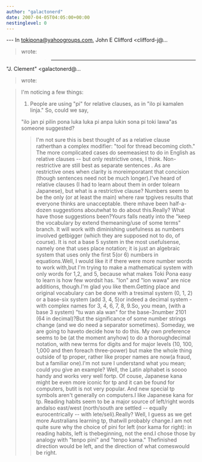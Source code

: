 ```yaml
---
author: "galactonerd"
date: 2007-04-05T04:05:00+00:00
nestinglevel: 0
---
```

\---
 In [tokipona@yahoogroups.com](mailto://tokipona@yahoogroups.com), John E Clifford <clifford-j@...
>wrote:

>>> ---
 "J. Clement" <galactonerd@...
> wrote:

>> 
> I'm noticing a few things:
> 
>> 
> 1) People are using "pi" for relative clauses, as in "ilo pi kamalen linja." So, could we say,
> 
> "ilo jan pi pilin pona luka luka pi anpa lukin sona pi toki lawa"as someone suggested?
>> I'm not sure this is best thought of as a relative clause ratherthan a complex modifier: "tool
> for thread becoming cloth." The more complicated cases do seemeasiest to do in English as
> relative clauses --
 but only restrictive ones, I think. Non-restrictive are still best as
> separate sentences . As are restrictive ones when clarity is moreimporatant that concision
> (though sentences need not be much longer).I've heard of relative clauses (I had to learn about them in order tolearn Japanese), but what is a restrictive clause?
> Numbers seem to be the only (or at least the main) where raw tpgives results that everyone thinks
> are unacceptable. there mhave been half-a-dozen suggestions aboutwhat to do about this.Really? What have those suggestions been?Yours
> falls neatly into the "keep the vocabulary by extend themeaning/use of some terms" branch. It
> will work with diminishing usefulness as numbers involved getbigger (which they are supposed not
> to do, of course). It is not a base 5 system in the most usefulsense, namely one that uses place
> notation; it is just an algebraic system that uses only the first 5(or 6) numbers in equations.Well, I would like it if there were more number words to work with,but I'm trying to make a mathematical system with only words for 1,2, and 5, because what makes Toki Pona easy to learn is how few wordsit has.
> "lon" and "lon wawa" are nice additions, though.I'm glad you like them.Getting place and original vocabulary can be done
> with a tresimal system (0, 1, 2) or a base-six system (add 3, 4, 5)or indeed a decimal system -
> with complex names for 3, 4, 6, 7, 8, 9.So, you mean, (with a base 3 system) "tu wan ala wan" for the base-3number 2101 (64 in decimal)?But the significance of some number strings change (and
> we do need a separator sometimes). Someday, we are going to haveto decide how to do this. My
> own preference seems to be (at the moment anyhow) to do a thoroughdecimal notation, with new
> terms for digits and for major levels (10, 100, 1,000 and then foreach three-power) but make the
> whole thing outside of tp proper, rather like proper names are now(a fraud, but a familiar one).I'm not sure I understand what you mean; could you give an example?
> Well, the Latin alphabet is soooo handy and works very well fortp. Of couse, Japanese kana might
> be even more iconic for tp and it can be found for computers, butit is not very popular. And new
> special tp symbols aren't generally on computers.I like Japanese kana for tp.
> Reading habits seem to be a major source of left/right words andalso east/west (north/south are
> settled --
 equally eurocentrically --
 with lete/seli).Really? Well, I guess as we get more Australians learning tp, thatwill probably change.I am not quite sure why the choice of pini
> for left (nor kama for right): in reading habits, left is thebeginning, not the end.I chose those by analogy with "tenpo pini" and "tenpo kama." Thefinished direction would be left, and the direction of what comeswould be right.